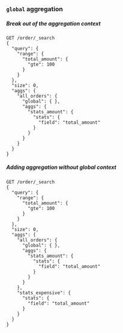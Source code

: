 ### `global` aggregation

##### Break out of the aggregation context

```
GET /order/_search
{
  "query": {
    "range": {
      "total_amount": {
        "gte": 100
      }
    }
  },
  "size": 0,
  "aggs": {
    "all_orders": {
      "global": { },
      "aggs": {
        "stats_amount": {
          "stats": {
            "field": "total_amount"
          }
        }
      }
    }
  }
}
```

##### Adding aggregation without global context

```
GET /order/_search
{
  "query": {
    "range": {
      "total_amount": {
        "gte": 100
      }
    }
  },
  "size": 0,
  "aggs": {
    "all_orders": {
      "global": { },
      "aggs": {
        "stats_amount": {
          "stats": {
            "field": "total_amount"
          }
        }
      }
    },
    "stats_expensive": {
      "stats": {
        "field": "total_amount"
      }
    }
  }
}
```